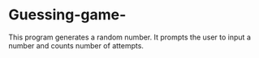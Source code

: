 # Guessing-game-
This program generates a random number. It prompts the user to input a number and counts number of attempts.
